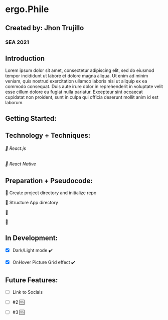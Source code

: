 # ergo.Phile

## Created by: Jhon Trujillo

### SEA 2021

## Introduction
Lorem ipsum dolor sit amet, consectetur adipiscing elit, sed do eiusmod tempor incididunt ut labore et dolore magna aliqua. Ut enim ad minim veniam, quis nostrud exercitation ullamco laboris nisi ut aliquip ex ea commodo consequat. Duis aute irure dolor in reprehenderit in voluptate velit esse cillum dolore eu fugiat nulla pariatur. Excepteur sint occaecat cupidatat non proident, sunt in culpa qui officia deserunt mollit anim id est laborum.


## Getting Started:


## Technology + Techniques: 

###### :small_blue_diamond: React.js

###### :small_blue_diamond: React Native


## Preparation + Pseudocode:

:thought_balloon: Create project directory and initialize repo

:thought_balloon: Structure App directory

:thought_balloon: 

:thought_balloon: 

## In Development:

- [x] Dark/Light mode :heavy_check_mark:

- [x] OnHover Picture Grid effect :heavy_check_mark:


## Future Features:

- [ ] Link to Socials

- [ ] #2 :cool:

- [ ] #3 :cool:





